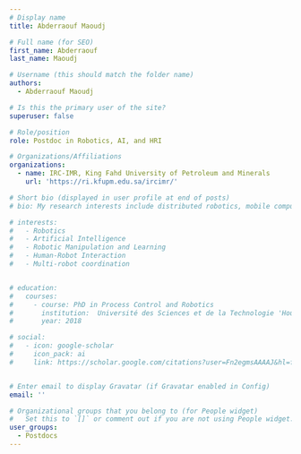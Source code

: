 ```yaml
---
# Display name
title: Abderraouf Maoudj

# Full name (for SEO)
first_name: Abderraouf 
last_name: Maoudj

# Username (this should match the folder name)
authors:
  - Abderraouf Maoudj

# Is this the primary user of the site?
superuser: false

# Role/position
role: Postdoc in Robotics, AI, and HRI

# Organizations/Affiliations
organizations:
  - name: IRC-IMR, King Fahd University of Petroleum and Minerals
    url: 'https://ri.kfupm.edu.sa/ircimr/'

# Short bio (displayed in user profile at end of posts)
# bio: My research interests include distributed robotics, mobile computing and programmable matter.

# interests:
#   - Robotics
#   - Artificial Intelligence
#   - Robotic Manipulation and Learning
#   - Human-Robot Interaction
#   - Multi-robot coordination


# education:
#   courses:
#     - course: PhD in Process Control and Robotics
#       institution:  Université des Sciences et de la Technologie 'Houari Boumediène' 
#       year: 2018

# social:
#   - icon: google-scholar
#     icon_pack: ai
#     link: https://scholar.google.com/citations?user=Fn2egmsAAAAJ&hl=fr


# Enter email to display Gravatar (if Gravatar enabled in Config)
email: ''

# Organizational groups that you belong to (for People widget)
#   Set this to `[]` or comment out if you are not using People widget.
user_groups:
  - Postdocs
---
```

